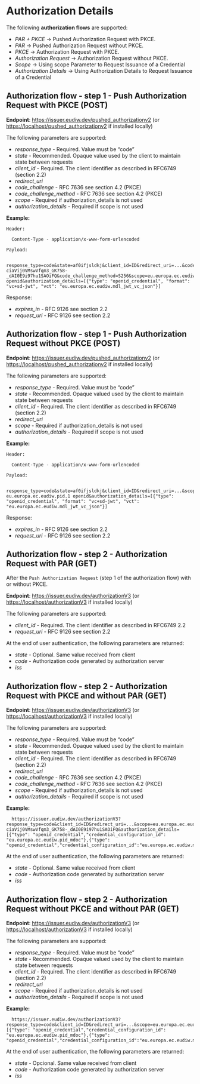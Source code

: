# Authorization Details

The following **authorization flows** are supported:

+ *PAR + PKCE* -> Pushed Authorization Request with PKCE.
+ *PAR* -> Pushed Authorization Request without PKCE.
+ *PKCE* -> Authorization Request with PKCE.
+ *Authorization Request* -> Authorization Request without PKCE.
+ *Scope* -> Using scope Parameter to Request Issuance of a Credential
+ *Authorization Details* -> Using Authorization Details to Request Issuance of a Credential

## Authorization flow - step 1 - Push Authorization Request with PKCE (POST)

**Endpoint**: <https://issuer.eudiw.dev/pushed_authorizationv2> (or <https://localhost/pushed_authorizationv2> if installed locally)

The following parameters are supported:

+ *response_type* - Required. Value must be “code”
+ *state* - Recommended. Opaque value used by the client to maintain state between requests
+ *client_id* - Required. The client identifier as described in RFC6749 (section 2.2)
+ *redirect_uri*
+ *code_challenge* - RFC 7636  see section 4.2 (PKCE)
+ *code_challenge_method* - RFC 7636  see section 4.2 (PKCE)
+ *scope* - Required if authorization_details is not used
+ *authorization_details* - Required if scope is not used

**Example:**

    Header:
  
      Content-Type - application/x-www-form-urlencoded

    Payload:
  
      response_type=code&state=af0ifjsldkj&client_id=ID&redirect_uri=...&code_challenge=-ciaVij0VMswVfqm3_GK758-_dAI0E9i97hu1SAOiFQ&code_challenge_method=S256&scope=eu.europa.ec.eudiw.pid.1 openid&authorization_details=[{"type": "openid_credential", "format": "vc+sd-jwt", "vct": "eu.europa.ec.eudiw.mdl_jwt_vc_json"}]


Response:

+ *expires_in* - RFC 9126 see section 2.2
+ *request_uri* - RFC 9126 see section 2.2




## Authorization flow - step 1 - Push Authorization Request without PKCE (POST)

**Endpoint**: <https://issuer.eudiw.dev/pushed_authorizationv2> (or <https://localhost/pushed_authorizationv2> if installed locally)

The following parameters are supported:

+ *response_type* - Required. Value must be “code”
+ *state* - Recommended. Opaque valued used by the client to maintain state between requests
+ *client_id* - Required. The client identifier as described in RFC6749 (section 2.2)
+ *redirect_uri*
+ *scope* - Required if authorization_details is not used
+ *authorization_details* - Required if scope is not used

**Example:**

    Header:
  
      Content-Type - application/x-www-form-urlencoded

    Payload:
  
      response_type=code&state=af0ifjsldkj&client_id=ID&redirect_uri=...&scope= eu.europa.ec.eudiw.pid.1 openid&authorization_details=[{"type": "openid_credential", "format": "vc+sd-jwt", "vct": "eu.europa.ec.eudiw.mdl_jwt_vc_json"}]


Response:

+ *expires_in* - RFC 9126 see section 2.2
+ *request_uri* - RFC 9126 see section 2.2

## Authorization flow - step 2 - Authorization Request with PAR (GET)

After the `Push Authorization Request` (step 1 of the authorization flow) with or without PKCE.

**Endpoint**: <https://issuer.eudiw.dev/authorizationV3> (or <https://localhost/authorizationV3> if installed locally)


The following parameters are supported:

+ *client_id* - Required. The client identifier as described in RFC6749 2.2
+ *request_uri* - RFC 9126 see section 2.2

At the end of user authentication, the following parameters are returned:

+ *state* - Optional. Same value received from client
+ *code* - Authorization code generated by authorization server 
+ *iss*


## Authorization flow - step 2 - Authorization Request with PKCE and without PAR (GET)

**Endpoint**: <https://issuer.eudiw.dev/authorizationV3> (or <https://localhost/authorizationV3> if installed locally)

The following parameters are supported:

+ *response_type* - Required. Value must be “code”
+ *state* - Recommended. Opaque valued used by the client to maintain state between requests
+ *client_id* - Required. The client identifier as described in RFC6749 (section 2.2)
+ *redirect_uri*
+ *code_challenge* - RFC 7636  see section 4.2 (PKCE)
+ *code_challenge_method* - RFC 7636  see section 4.2 (PKCE)
+ *scope* - Required if authorization_details is not used
+ *authorization_details* - Required if scope is not used

**Example:**
  
      https://issuer.eudiw.dev/authorizationV3?response_type=code&client_id=ID&redirect_uri=...&scope=eu.europa.ec.eudiw.pid.1&code_challenge_method=S256&code_challenge=-ciaVij0VMswVfqm3_GK758-_dAI0E9i97hu1SAOiFQ&authorization_details=[{"type": "openid_credential","credential_configuration_id": "eu.europa.ec.eudiw.pid_mdoc"},{"type": "openid_credential","credential_configuration_id":"eu.europa.ec.eudiw.mdl_mdoc"}]

At the end of user authentication, the following parameters are returned:

+ *state* - Optional. Same value received from client
+ *code* - Authorization code generated by authorization server 
+ *iss*

  
## Authorization flow - step 2 - Authorization Request without PKCE and without PAR (GET)

**Endpoint**: <https://issuer.eudiw.dev/authorizationV3> (or <https://localhost/authorizationV3> if installed locally)

The following parameters are supported:

+ *response_type* - Required. Value must be “code”
+ *state* - Recommended. Opaque valued used by the client to maintain state between requests
+ *client_id* - Required. The client identifier as described in RFC6749 (section 2.2)
+ *redirect_uri*
+ *scope* - Required if authorization_details is not used
+ *authorization_details* - Required if scope is not used

**Example:**
  
      https://issuer.eudiw.dev/authorizationV3?response_type=code&client_id=ID&redirect_uri=...&scope=eu.europa.ec.eudiw.pid.1&authorization_details=[{"type": "openid_credential","credential_configuration_id": "eu.europa.ec.eudiw.pid_mdoc"},{"type": "openid_credential","credential_configuration_id":"eu.europa.ec.eudiw.mdl_mdoc"}]

At the end of user authentication, the following parameters are returned:

+ *state* - Opcional. Same value received from client
+ *code* - Authorization code generated by authorization server 
+ *iss*

